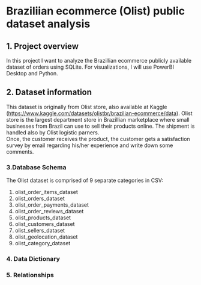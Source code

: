 # Braziliian ecommerce (Olist) public dataset analysis
## 1. Project overview
In this project I want to analyze the Brazillian ecommerce publicly available dataset of orders using SQLite. For visualizations, I will use PowerBI Desktop and Python. 
## 2. Dataset information
This dataset is originally from Olist store, also available at Kaggle (https://www.kaggle.com/datasets/olistbr/brazilian-ecommerce/data). Olist store is the largest department store in Brazillian marketplace where small businesses from Brazil can use to sell their products online. The shipment is handled also by Olist logistic parners. <br>
Once, the customer receives the product, the customer gets a satisfaction survey by email regarding his/her experience and write down some comments.
### 3.Database Schema
The Olist dataset is comprised of 9 separate categories in CSV: 
1. olist_order_items_dataset
2. olist_orders_dataset
3. olist_order_payments_dataset
4. olist_order_reviews_dataset
5. olist_products_dataset
6. olist_customers_dataset
7. olist_sellers_dataset
8. olist_geolocation_dataset
9. olist_category_dataset

### 4. Data Dictionary
### 5. Relationships
